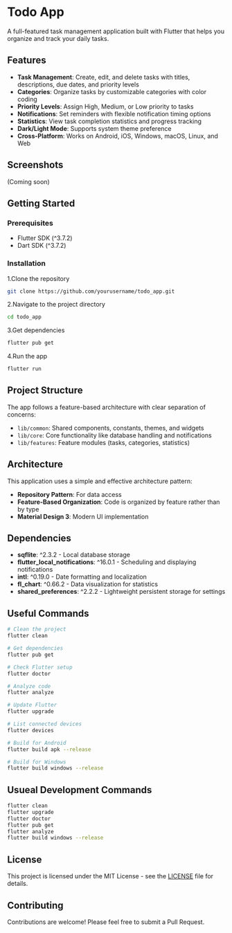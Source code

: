 # Todo App

A full-featured task management application built with Flutter that helps you organize and track your daily tasks.

## Features

- **Task Management**: Create, edit, and delete tasks with titles, descriptions, due dates, and priority levels
- **Categories**: Organize tasks by customizable categories with color coding
- **Priority Levels**: Assign High, Medium, or Low priority to tasks
- **Notifications**: Set reminders with flexible notification timing options
- **Statistics**: View task completion statistics and progress tracking
- **Dark/Light Mode**: Supports system theme preference
- **Cross-Platform**: Works on Android, iOS, Windows, macOS, Linux, and Web

## Screenshots

(Coming soon)

## Getting Started

### Prerequisites

- Flutter SDK (^3.7.2)
- Dart SDK (^3.7.2)

### Installation

1.Clone the repository

```bash
git clone https://github.com/yourusername/todo_app.git
```

2.Navigate to the project directory

```bash
cd todo_app
```

3.Get dependencies

```bash
flutter pub get
```

4.Run the app

```bash
flutter run
```

## Project Structure

The app follows a feature-based architecture with clear separation of concerns:

- `lib/common`: Shared components, constants, themes, and widgets
- `lib/core`: Core functionality like database handling and notifications
- `lib/features`: Feature modules (tasks, categories, statistics)

## Architecture

This application uses a simple and effective architecture pattern:

- **Repository Pattern**: For data access
- **Feature-Based Organization**: Code is organized by feature rather than by type
- **Material Design 3**: Modern UI implementation

## Dependencies

- **sqflite**: ^2.3.2 - Local database storage
- **flutter_local_notifications**: ^16.0.1 - Scheduling and displaying notifications
- **intl**: ^0.19.0 - Date formatting and localization
- **fl_chart**: ^0.66.2 - Data visualization for statistics
- **shared_preferences**: ^2.2.2 - Lightweight persistent storage for settings

## Useful Commands

```bash
# Clean the project
flutter clean

# Get dependencies
flutter pub get

# Check Flutter setup
flutter doctor

# Analyze code
flutter analyze

# Update Flutter
flutter upgrade

# List connected devices
flutter devices

# Build for Android
flutter build apk --release

# Build for Windows
flutter build windows --release
```

## Usueal Development Commands

```bash
flutter clean
flutter upgrade
flutter doctor
flutter pub get
flutter analyze
flutter build windows --release
```

## License

This project is licensed under the MIT License - see the [LICENSE](LICENSE) file for details.

## Contributing

Contributions are welcome! Please feel free to submit a Pull Request.
